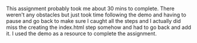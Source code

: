 ﻿This assignment probably took me about 30 mins to complete.
There weren't any obstacles but just took time following the 
demo and having to pause and go back to make sure I caught all the
steps and I actually did miss the creating the index.html step somehow
and had to go back and add it. I used the demo as a resource to complete
the assignment.